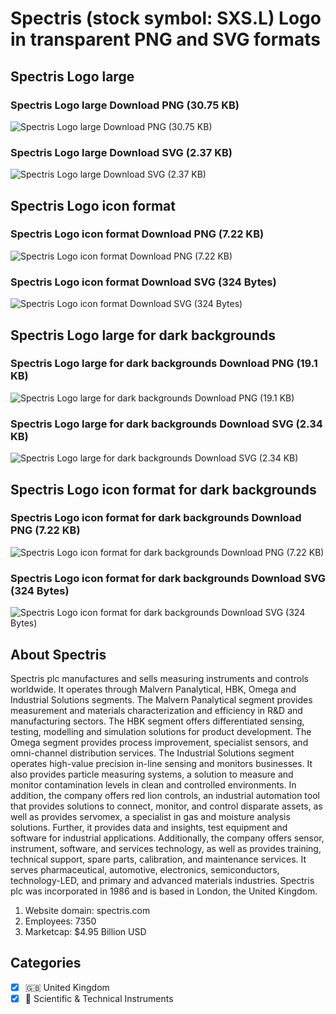 # Spectris (stock symbol: SXS.L) Logo in transparent PNG and SVG formats

## Spectris Logo large

### Spectris Logo large Download PNG (30.75 KB)

![Spectris Logo large Download PNG (30.75 KB)](/img/orig/SXS.L_BIG-1a183f6c.png)

### Spectris Logo large Download SVG (2.37 KB)

![Spectris Logo large Download SVG (2.37 KB)](/img/orig/SXS.L_BIG-7eadede5.svg)

## Spectris Logo icon format

### Spectris Logo icon format Download PNG (7.22 KB)

![Spectris Logo icon format Download PNG (7.22 KB)](/img/orig/SXS.L-bc16dcfd.png)

### Spectris Logo icon format Download SVG (324 Bytes)

![Spectris Logo icon format Download SVG (324 Bytes)](/img/orig/SXS.L-d65bfd05.svg)

## Spectris Logo large for dark backgrounds

### Spectris Logo large for dark backgrounds Download PNG (19.1 KB)

![Spectris Logo large for dark backgrounds Download PNG (19.1 KB)](/img/orig/SXS.L_BIG.D-d8a2d937.png)

### Spectris Logo large for dark backgrounds Download SVG (2.34 KB)

![Spectris Logo large for dark backgrounds Download SVG (2.34 KB)](/img/orig/SXS.L_BIG.D-9b917ab4.svg)

## Spectris Logo icon format for dark backgrounds

### Spectris Logo icon format for dark backgrounds Download PNG (7.22 KB)

![Spectris Logo icon format for dark backgrounds Download PNG (7.22 KB)](/img/orig/SXS.L.D-2af7b9a8.png)

### Spectris Logo icon format for dark backgrounds Download SVG (324 Bytes)

![Spectris Logo icon format for dark backgrounds Download SVG (324 Bytes)](/img/orig/SXS.L.D-88a62997.svg)

## About Spectris

Spectris plc manufactures and sells measuring instruments and controls worldwide. It operates through Malvern Panalytical, HBK, Omega and Industrial Solutions segments. The Malvern Panalytical segment provides measurement and materials characterization and efficiency in R&D and manufacturing sectors. The HBK segment offers differentiated sensing, testing, modelling and simulation solutions for product development. The Omega segment provides process improvement, specialist sensors, and omni-channel distribution services. The Industrial Solutions segment operates high-value precision in-line sensing and monitors businesses. It also provides particle measuring systems, a solution to measure and monitor contamination levels in clean and controlled environments. In addition, the company offers red lion controls, an industrial automation tool that provides solutions to connect, monitor, and control disparate assets, as well as provides servomex, a specialist in gas and moisture analysis solutions. Further, it provides data and insights, test equipment and software for industrial applications. Additionally, the company offers sensor, instrument, software, and services technology, as well as provides training, technical support, spare parts, calibration, and maintenance services. It serves pharmaceutical, automotive, electronics, semiconductors, technology-LED, and primary and advanced materials industries. Spectris plc was incorporated in 1986 and is based in London, the United Kingdom.

1. Website domain: spectris.com
2. Employees: 7350
3. Marketcap: $4.95 Billion USD


## Categories
- [x] 🇬🇧 United Kingdom
- [x] 🔬 Scientific & Technical Instruments
